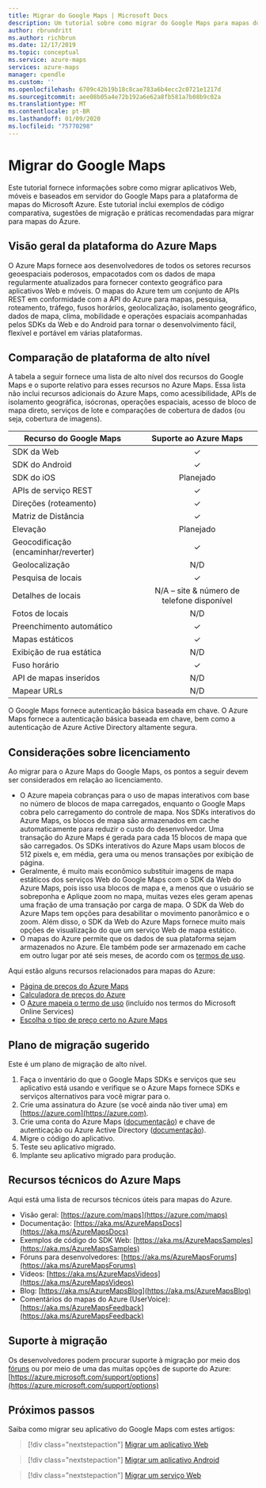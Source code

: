 ```yaml
---
title: Migrar do Google Maps | Microsoft Docs
description: Um tutorial sobre como migrar do Google Maps para mapas do Microsoft Azure. Orientações orienta você sobre como alternar para APIs e SDKs do Azure Maps.
author: rbrundritt
ms.author: richbrun
ms.date: 12/17/2019
ms.topic: conceptual
ms.service: azure-maps
services: azure-maps
manager: cpendle
ms.custom: ''
ms.openlocfilehash: 6709c42b19b18c8cae783a6b4ecc2c0721e1217d
ms.sourcegitcommit: aee08b05a4e72b192a6e62a8fb581a7b08b9c02a
ms.translationtype: MT
ms.contentlocale: pt-BR
ms.lasthandoff: 01/09/2020
ms.locfileid: "75770298"
---
```

# <a name="migrate-from-google-maps"></a>Migrar do Google Maps

Este tutorial fornece informações sobre como migrar aplicativos Web, móveis e baseados em servidor do Google Maps para a plataforma de mapas do Microsoft Azure. Este tutorial inclui exemplos de código comparativa, sugestões de migração e práticas recomendadas para migrar para mapas do Azure.

## <a name="azure-maps-platform-overview"></a>Visão geral da plataforma do Azure Maps

O Azure Maps fornece aos desenvolvedores de todos os setores recursos geoespaciais poderosos, empacotados com os dados de mapa regularmente atualizados para fornecer contexto geográfico para aplicativos Web e móveis. O mapas do Azure tem um conjunto de APIs REST em conformidade com a API do Azure para mapas, pesquisa, roteamento, tráfego, fusos horários, geolocalização, isolamento geográfico, dados de mapa, clima, mobilidade e operações espaciais acompanhadas pelos SDKs da Web e do Android para tornar o desenvolvimento fácil, flexível e portável em várias plataformas.

## <a name="high-level-platform-comparison"></a>Comparação de plataforma de alto nível

A tabela a seguir fornece uma lista de alto nível dos recursos do Google Maps e o suporte relativo para esses recursos no Azure Maps. Essa lista não inclui recursos adicionais do Azure Maps, como acessibilidade, APIs de isolamento geográfica, isócronas, operações espaciais, acesso de bloco de mapa direto, serviços de lote e comparações de cobertura de dados (ou seja, cobertura de imagens).

| Recurso do Google Maps         | Suporte ao Azure Maps                     |
|-----------------------------|:--------------------------------------:|
| SDK da Web                     | ✓                                      |
| SDK do Android                 | ✓                                      |
| SDK do iOS                     | Planejado                                |
| APIs de serviço REST           | ✓                                      |
| Direções (roteamento)        | ✓                                      |
| Matriz de Distância             | ✓                                      |
| Elevação                   | Planejado                                |
| Geocodificação (encaminhar/reverter) | ✓                                      |
| Geolocalização                 | N/D                                    |
| Pesquisa de locais               | ✓                                      |
| Detalhes de locais              | N/A – site & número de telefone disponível |
| Fotos de locais               | N/D                                    |
| Preenchimento automático          | ✓                                      |
| Mapas estáticos                 | ✓                                      |
| Exibição de rua estática          | N/D                                    |
| Fuso horário                   | ✓                                      |
| API de mapas inseridos           | N/D                                    |
| Mapear URLs                    | N/D                                    |

O Google Maps fornece autenticação básica baseada em chave. O Azure Maps fornece a autenticação básica baseada em chave, bem como a autenticação de Azure Active Directory altamente segura.

## <a name="licensing-considerations"></a>Considerações sobre licenciamento

Ao migrar para o Azure Maps do Google Maps, os pontos a seguir devem ser considerados em relação ao licenciamento.

- O Azure mapeia cobranças para o uso de mapas interativos com base no número de blocos de mapa carregados, enquanto o Google Maps cobra pelo carregamento do controle de mapa. Nos SDKs interativos do Azure Maps, os blocos de mapa são armazenados em cache automaticamente para reduzir o custo do desenvolvedor. Uma transação do Azure Maps é gerada para cada 15 blocos de mapa que são carregados. Os SDKs interativos do Azure Maps usam blocos de 512 pixels e, em média, gera uma ou menos transações por exibição de página.
- Geralmente, é muito mais econômico substituir imagens de mapa estáticos dos serviços Web do Google Maps com o SDK da Web do Azure Maps, pois isso usa blocos de mapa e, a menos que o usuário se sobreponha e Aplique zoom no mapa, muitas vezes eles geram apenas uma fração de uma transação por carga de mapa. O SDK da Web do Azure Maps tem opções para desabilitar o movimento panorâmico e o zoom. Além disso, o SDK da Web do Azure Maps fornece muito mais opções de visualização do que um serviço Web de mapa estático.
- O mapas do Azure permite que os dados de sua plataforma sejam armazenados no Azure. Ele também pode ser armazenado em cache em outro lugar por até seis meses, de acordo com os [termos de uso](https://www.microsoftvolumelicensing.com/DocumentSearch.aspx?Mode=3&DocumentTypeId=46).

Aqui estão alguns recursos relacionados para mapas do Azure:

- [Página de preços do Azure Maps](https://azure.microsoft.com/pricing/details/azure-maps/)
- [Calculadora de preços do Azure](https://azure.microsoft.com/pricing/calculator/?service=azure-maps)
- O [Azure mapeia o termo de uso](https://www.microsoftvolumelicensing.com/DocumentSearch.aspx?Mode=3&DocumentTypeId=46) (incluído nos termos do Microsoft Online Services)
- [Escolha o tipo de preço certo no Azure Maps](https://docs.microsoft.com/azure/azure-maps/choose-pricing-tier)

## <a name="suggested-migration-plan"></a>Plano de migração sugerido

Este é um plano de migração de alto nível.

1. Faça o inventário do que o Google Maps SDKs e serviços que seu aplicativo está usando e verifique se o Azure Maps fornece SDKs e serviços alternativos para você migrar para o.
2. Crie uma assinatura do Azure (se você ainda não tiver uma) em [https://azure.com](https://azure.com).
3. Crie uma conta do Azure Maps ([documentação](https://docs.microsoft.com/azure/azure-maps/how-to-manage-account-keys)) e chave de autenticação ou Azure Active Directory ([documentação](https://docs.microsoft.com/azure/azure-maps/how-to-manage-authentication)).
4. Migre o código do aplicativo.
5. Teste seu aplicativo migrado.
6. Implante seu aplicativo migrado para produção.

## <a name="azure-maps-technical-resources"></a>Recursos técnicos do Azure Maps

Aqui está uma lista de recursos técnicos úteis para mapas do Azure.

- Visão geral: [https://azure.com/maps](https://azure.com/maps)
- Documentação: [https://aka.ms/AzureMapsDocs](https://aka.ms/AzureMapsDocs)
- Exemplos de código do SDK Web: [https://aka.ms/AzureMapsSamples](https://aka.ms/AzureMapsSamples)
- Fóruns para desenvolvedores: [https://aka.ms/AzureMapsForums](https://aka.ms/AzureMapsForums)
- Vídeos: [https://aka.ms/AzureMapsVideos](https://aka.ms/AzureMapsVideos)
- Blog: [https://aka.ms/AzureMapsBlog](https://aka.ms/AzureMapsBlog)
- Comentários do mapas do Azure (UserVoice): [https://aka.ms/AzureMapsFeedback](https://aka.ms/AzureMapsFeedback)

## <a name="migration-support"></a>Suporte à migração

Os desenvolvedores podem procurar suporte à migração por meio dos [fóruns](https://aka.ms/AzureMapsForums) ou por meio de uma das muitas opções de suporte do Azure: [https://azure.microsoft.com/support/options](https://azure.microsoft.com/support/options)

## <a name="next-steps"></a>Próximos passos

Saiba como migrar seu aplicativo do Google Maps com estes artigos:

> [!div class="nextstepaction"]
> [Migrar um aplicativo Web](migrate-from-google-maps-web-app.md)

> [!div class="nextstepaction"]
> [Migrar um aplicativo Android](migrate-from-google-maps-android-app.md)

> [!div class="nextstepaction"]
> [Migrar um serviço Web](migrate-from-google-maps-web-services.md)
